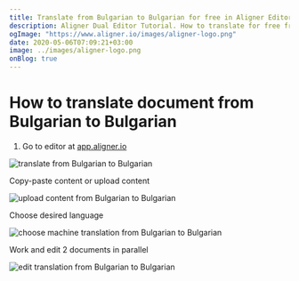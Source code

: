 ```yaml
---
title: Translate from Bulgarian to Bulgarian for free in Aligner Editor
description: Aligner Dual Editor Tutorial. How to translate for free from Bulgarian to Bulgarian. Aligner is multilingual document management platform. 
ogImage: "https://www.aligner.io/images/aligner-logo.png"
date: 2020-05-06T07:09:21+03:00
image: ../images/aligner-logo.png
onBlog: true
---
```


# How to translate document from Bulgarian to Bulgarian

1. Go to editor at [app.aligner.io](https://app.aligner.io "Aligner App web page")

![translate from Bulgarian to Bulgarian](../aligner-blank-editor.png "translate from Bulgarian to Bulgarian")

Copy-paste content or upload content

![upload content from Bulgarian to Bulgarian](../aligner-uploaded-document.png "upload content from Bulgarian to Bulgarian")

Choose desired language

![choose machine translation from Bulgarian to Bulgarian](../aligner-language-dropdown.png "choose machine translation from Bulgarian to Bulgarian")

Work and edit 2 documents in parallel

![edit translation from Bulgarian to Bulgarian](../aligner-double-sitded-editor.png "edit translation from Bulgarian to Bulgarian")

